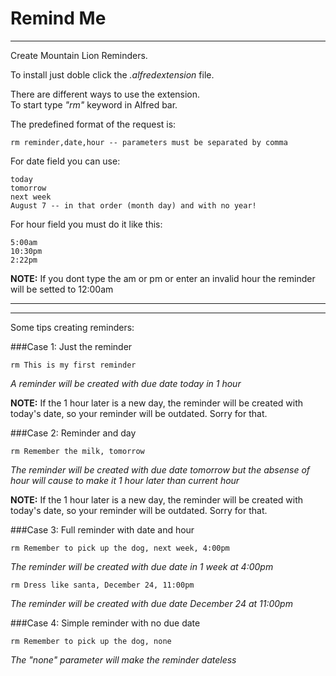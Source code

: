 Remind Me
=================

***
Create Mountain Lion Reminders.  

To install just doble click the *.alfredextension* file.

There are different ways to use the extension.    
To start type *"rm"* keyword in Alfred bar.

The predefined format of the request is:
    
	rm reminder,date,hour -- parameters must be separated by comma
 

For date field you can use: 
   
    today
    tomorrow
    next week
    August 7 -- in that order (month day) and with no year!
    
For hour field you must do it like this:

	5:00am
	10:30pm
	2:22pm
	
**NOTE:** If you dont type the am or pm or enter an invalid hour the reminder will be setted to 12:00am    
    
        
---            
--- 
Some tips creating reminders:

###Case 1: Just the reminder   

    rm This is my first reminder
*A reminder will be created with due date today in 1 hour*    

**NOTE:** If the 1 hour later is a new day, the reminder will be created with today's date, so your reminder will be outdated. Sorry for that.

###Case 2: Reminder and day

    rm Remember the milk, tomorrow
*The reminder will be created with due date tomorrow but the absense of hour will cause to make it 1 hour later than current hour*

**NOTE:** If the 1 hour later is a new day, the reminder will be created with today's date, so your reminder will be outdated. Sorry for that.

###Case 3: Full reminder with date and hour

    rm Remember to pick up the dog, next week, 4:00pm
*The reminder will be created with due date in 1 week at 4:00pm*

    rm Dress like santa, December 24, 11:00pm
*The reminder will be created with due date December 24 at 11:00pm*

###Case 4: Simple reminder with no due date

    rm Remember to pick up the dog, none
*The "none" parameter will make the reminder dateless*